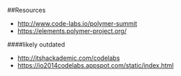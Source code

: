 ##Resources
- http://www.code-labs.io/polymer-summit
- https://elements.polymer-project.org/
 
####likely outdated
- http://itshackademic.com/codelabs
- https://io2014codelabs.appspot.com/static/index.html
